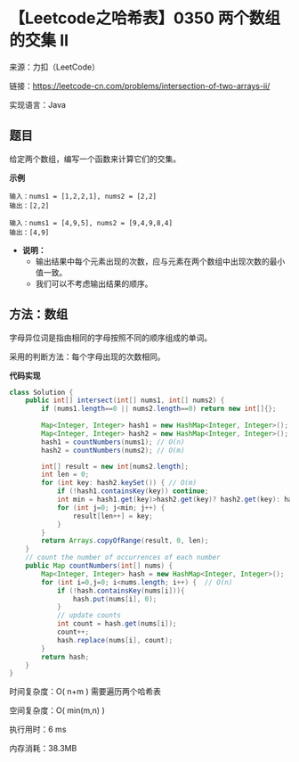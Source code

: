 # 【Leetcode之哈希表】0350 两个数组的交集 II

来源：力扣（LeetCode）

链接：https://leetcode-cn.com/problems/intersection-of-two-arrays-ii/

实现语言：Java



##  题目

给定两个数组，编写一个函数来计算它们的交集。

**示例**

```
输入：nums1 = [1,2,2,1], nums2 = [2,2]
输出：[2,2]

输入：nums1 = [4,9,5], nums2 = [9,4,9,8,4]
输出：[4,9]
```

- **说明：**
  - 输出结果中每个元素出现的次数，应与元素在两个数组中出现次数的最小值一致。
  - 我们可以不考虑输出结果的顺序。

## 方法：数组

字母异位词是指由相同的字母按照不同的顺序组成的单词。

采用的判断方法：每个字母出现的次数相同。

**代码实现**

```java
class Solution {
    public int[] intersect(int[] nums1, int[] nums2) {
        if (nums1.length==0 || nums2.length==0) return new int[]{};
        
        Map<Integer, Integer> hash1 = new HashMap<Integer, Integer>();
        Map<Integer, Integer> hash2 = new HashMap<Integer, Integer>();
        hash1 = countNumbers(nums1); // O(n)
        hash2 = countNumbers(nums2); // O(m)

        int[] result = new int[nums2.length];
        int len = 0;
        for (int key: hash2.keySet()) {	// O(m)
            if (!hash1.containsKey(key)) continue;             
            int min = hash1.get(key)>hash2.get(key)? hash2.get(key): hash1.get(key);
            for (int j=0; j<min; j++) {
                result[len++] = key;
            }
        }
        return Arrays.copyOfRange(result, 0, len);
    }
    // count the number of occurrences of each number
    public Map countNumbers(int[] nums) {
        Map<Integer, Integer> hash = new HashMap<Integer, Integer>();
        for (int i=0,j=0; i<nums.length; i++) {  // O(n)
            if (!hash.containsKey(nums[i])){
                hash.put(nums[i], 0);
            }
            // update counts
            int count = hash.get(nums[i]);
            count++;
            hash.replace(nums[i], count);
        }
        return hash;
    }
}
```

时间复杂度：O( n+m )	需要遍历两个哈希表

空间复杂度：O( min(m,n) )

执行用时：6 ms

内存消耗：38.3MB

